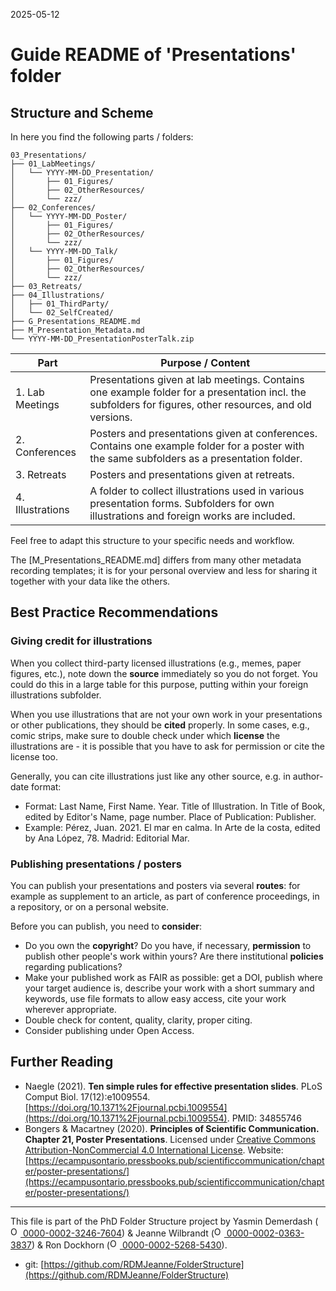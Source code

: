 2025-05-12

# Guide README of 'Presentations' folder

## Structure and Scheme

In here you find the following parts / folders:

```
03_Presentations/
├── 01_LabMeetings/
│   └── YYYY-MM-DD_Presentation/
│       ├── 01_Figures/
│       ├── 02_OtherResources/
│       └── zzz/
├── 02_Conferences/
│   └── YYYY-MM-DD_Poster/
│       ├── 01_Figures/
│       ├── 02_OtherResources/
│       └── zzz/
│   └── YYYY-MM-DD_Talk/
│       ├── 01_Figures/
│       ├── 02_OtherResources/
│       └── zzz/
├── 03_Retreats/
├── 04_Illustrations/
│   ├── 01_ThirdParty/
│   └── 02_SelfCreated/
├── G_Presentations_README.md
├── M_Presentation_Metadata.md
└── YYYY-MM-DD_PresentationPosterTalk.zip

```


| Part         		| Purpose / Content   |
|--------------		|-----------|
| 1. Lab Meetings 		| Presentations given at lab meetings. Contains one example folder for a presentation incl. the subfolders for figures, other resources, and old versions.|
| 2. Conferences  		| Posters and presentations given at conferences. Contains one example folder for a poster with the same subfolders as a presentation folder.|
| 3. Retreats 	| Posters and presentations given at retreats. |
| 4. Illustrations 	| A folder to collect illustrations used in various presentation forms. Subfolders for own illustrations and foreign works are included. |

Feel free to adapt this structure to your specific needs and workflow.

The [M_Presentations_README.md] differs from many other metadata recording templates; it is for your personal overview and less for sharing it together with your data like the others.


## Best Practice Recommendations

### Giving credit for illustrations
When you collect third-party licensed illustrations (e.g., memes, paper figures, etc.), note down the **source** immediately so you do not forget. You could do this in a large table for this purpose, putting within your foreign illustrations subfolder.

When you use illustrations that are not your own work in your presentations or other publications, they should be **cited** properly. In some cases, e.g., comic strips, make sure to double check under which **license** the illustrations are - it is possible that you have to ask for permission or cite the license too.

Generally, you can cite illustrations just like any other source, e.g. in author-date format:
* Format: Last Name, First Name. Year. Title of Illustration. In Title of Book, edited by Editor's Name, page number. Place of Publication: Publisher.
* Example: Pérez, Juan. 2021. El mar en calma. In Arte de la costa, edited by Ana López, 78. Madrid: Editorial Mar.


### Publishing presentations / posters
You can publish your presentations and posters via several **routes**: for example as supplement to an article, as part of conference proceedings, in a repository, or on a personal website.

Before you can publish, you need to **consider**:
* Do you own the **copyright**? Do you have, if necessary, **permission** to publish other people's work within yours? Are there institutional **policies** regarding publications?
* Make your published work as FAIR as possible: get a DOI, publish where your target audience is, describe your work with a short summary and keywords, use file formats to allow easy access,  cite your work wherever appropriate.
* Double check for content, quality, clarity, proper citing.
* Consider publishing under Open Access.


## Further Reading
* Naegle (2021). **Ten simple rules for effective presentation slides**. PLoS Comput Biol. 17(12):e1009554. [https://doi.org/10.1371%2Fjournal.pcbi.1009554](https://doi.org/10.1371%2Fjournal.pcbi.1009554). PMID: 34855746
* Bongers & Macartney (2020). **Principles of Scientific Communication. Chapter 21, Poster Presentations**. Licensed under [Creative Commons Attribution-NonCommercial 4.0 International License](https://creativecommons.org/licenses/by-nc/4.0/). Website: [https://ecampusontario.pressbooks.pub/scientificcommunication/chapter/poster-presentations/](https://ecampusontario.pressbooks.pub/scientificcommunication/chapter/poster-presentations/)


_____

This file is part of the PhD Folder Structure project by Yasmin Demerdash (<a href="https://orcid.org/0000-0002-3246-7604"><img alt="ORCID logo" src="https://info.orcid.org/wp-content/uploads/2019/11/orcid_16x16.png" width="16" height="16" /> 0000-0002-3246-7604</a>) & Jeanne  Wilbrandt (<a href="https://orcid.org/0000-0002-0363-3837"><img alt="ORCID logo" src="https://info.orcid.org/wp-content/uploads/2019/11/orcid_16x16.png" width="16" height="16" /> 0000-0002-0363-3837</a>) & Ron Dockhorn (<a href="https://orcid.org/0000-0002-5268-5430"><img alt="ORCID logo" src="https://info.orcid.org/wp-content/uploads/2019/11/orcid_16x16.png" width="16" height="16" /> 0000-0002-5268-5430</a>).

* git: [https://github.com/RDMJeanne/FolderStructure](https://github.com/RDMJeanne/FolderStructure)


